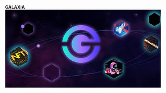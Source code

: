 ****GALAXIA****
<img src="https://github.com/GALAXIA-GXA/.github/blob/main/header.png" width="1000">
